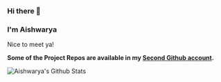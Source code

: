 ### Hi there 👋

### I'm Aishwarya
Nice to meet ya!

**Some of the Project Repos are available in my [Second Github account](https://github.com/frostiron).**

![Aishwarya's Github Stats](https://github-readme-stats.vercel.app/api?username=aryastark08)


<!--
**aryastark08/aryastark08** is a ✨ _special_ ✨ repository because its `README.md` (this file) appears on your GitHub profile.

Here are some ideas to get you started:

- 🔭 I’m currently working on ...
- 🌱 I’m currently learning ...
- 👯 I’m looking to collaborate on ...
- 🤔 I’m looking for help with ...
- 💬 Ask me about ...
- 📫 How to reach me: ...
- 😄 Pronouns: ...
- ⚡ Fun fact: ...
-->
